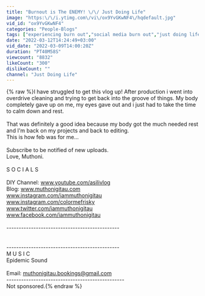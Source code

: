 ```yaml
---
title: "Burnout is The ENEMY! \/\/ Just Doing Life"
image: "https:\/\/i.ytimg.com\/vi\/ox9YvGKwNF4\/hqdefault.jpg"
vid_id: "ox9YvGKwNF4"
categories: "People-Blogs"
tags: ["experiencing burn out","social media burn out","just doing life"]
date: "2022-03-12T14:24:49+03:00"
vid_date: "2022-03-09T14:00:20Z"
duration: "PT40M58S"
viewcount: "8832"
likeCount: "300"
dislikeCount: ""
channel: "Just Doing Life"
---
```

{% raw %}I have struggled to get this vlog up! After production i went into overdrive cleaning and trying to get back into the groove of things. My body completely gave up on me, my eyes gave out and i just had to take the time to calm down and rest. <br /><br />That was definitely a good idea because my body got the much needed rest and I'm back on my projects and back to editing. <br />This is how feb was for me...<br /><br />Subscribe to be notified of new uploads.<br />Love, Muthoni.<br /><br />S O C I A L S<br /><br />DIY Channel: www.youtube.com/asilivlog<br />Blog: www.muthonigitau.com<br />www.instagram.com/iammuthonigitau<br />www.instagram.com/colormefrisky<br />www.twitter.com/iammuthonigitau<br />www.facebook.com/iammuthonigitau<br /><br />----------------------------------------------<br /><br /><br />----------------------------------------------<br />M U S I C<br />Epidemic Sound<br /><br />Email: muthonigitau.bookings@gmail.com<br />------------------------------------------------<br />Not sponsored.{% endraw %}
